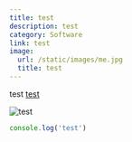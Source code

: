 ```yaml
---
title: test
description: test
category: Software
link: test
image: 
  url: /static/images/me.jpg
  title: test
---
```


test
[test](http://test.com)

![test](/static/images/me.jpg)

```jsx
console.log('test')
```
